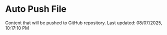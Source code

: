 # Auto Push File

Content that will be pushed to GitHub repository.
Last updated: 08/07/2025, 10:17:10 PM